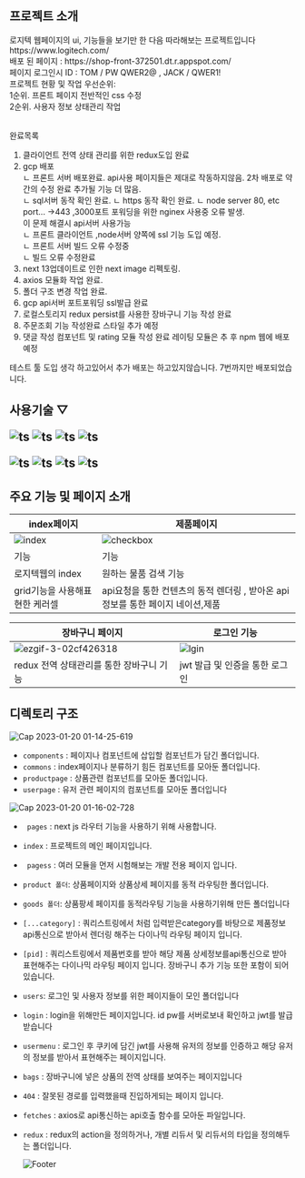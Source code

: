 <div>
 <h2>
 프로젝트 소개 
 </h2>
 로지텍 웹페이지의 ui, 기능들을 보기만 한 다음 따라해보는 프로젝트입니다<br>
 https://www.logitech.com/ <br>
 배포 된 페이지 : https://shop-front-372501.dt.r.appspot.com/<br>
 페이지 로그인시 ID : TOM / PW QWER2@ , JACK / QWER1!
 <br>
 프로젝트 현황 및 작업 우선순위:<br>
1순위. 프론트 페이지 전반적인 css 수정 <br>
2순위. 사용자 정보 상태관리 작업<br>

 
 <br>완료목록<br>
  1. 클라이언트 전역 상태 관리를 위한 redux도입 완료<br>
  2. gcp 배포 <br>
    ㄴ  프론트 서버 배포완료. api사용 페이지들은 제대로 작동하지않음. 2차 배포로 약간의 수정 완료 추가될 기능 더 많음. <br>
    ㄴ  sql서버 동작 확인 완료. 
    ㄴ  https 동작 확인 완료. 
    ㄴ  node server 80, etc port... ->443 ,3000포트 포워딩을 위한 nginex 사용중 오류 발생. <br>
    이 문제 해결시 api서버 사용가능<br>
    ㄴ  프론트 클라이언트 ,node서버 양쪽에 ssl 기능 도입 예정.<br>
    ㄴ 프론트 서버 빌드 오류 수정중 <br>
    ㄴ 빌드 오류 수정완료
  3. next 13업데이트로 인한 next image 리펙토링.<br>
  4. axios 모듈화 작업 완료.<br>
  5. 폴더 구조 변경 작업 완료.<br>
  6. gcp api서버 포트포워딩 ssl발급 완료 <br>
  7. 로컬스토리지 redux persist를 사용한 장바구니 기능 작성 완료 <br>
  8. 주문조회 기능 작성완료 스타일 추가 예정 <br>
  9. 댓글 작성 컴포넌트 및 rating 모듈 작성 완료  레이팅 모듈은 추 후 npm 웹에 배포 예정 <br> 
 
 테스트 툴 도입 생각 하고있어서 추가 배포는 하고있지않습니다. 7번까지만 배포되었습니다. 
 
</div>

<div id="pannel">
 <H2>사용기술 ▽
 
 ![ts](https://img.shields.io/badge/Typescript-13.0.3-black)
 ![ts](https://img.shields.io/badge/Next.js-13.0.3-black)
 ![ts](https://img.shields.io/badge/React-18.2.0-purple)
 ![ts](https://img.shields.io/badge/redux-purple)

  
 ![ts](https://img.shields.io/badge/bootstrap-5.2.2-purple)
 ![ts](https://img.shields.io/badge/axios-1.2.0-blue)
 ![ts](https://img.shields.io/badge/npm-5.74.0-red)
 ![ts](https://img.shields.io/badge/express-4.18-black)

</div>
<div>
 <h2>
  주요 기능 및 페이지 소개  
 </h2>

| index페이지                                                                                                     | 제품페이지                                                                                                         |
| --------------------------------------------------------------------------------------------------------------- | ------------------------------------------------------------------------------------------------------------------ |
| ![index](https://user-images.githubusercontent.com/37325163/207046416-d5ca180c-f0c5-42b7-8d72-d4f341549a1e.gif) | ![checkbox](https://user-images.githubusercontent.com/37325163/207048950-1b018c1f-f713-40f5-9415-67748f6f2633.gif) |
| 기능                                                                                                            | 기능                                                                                                               |
| 로지텍웹의 index                                                                                                | 원하는 물품 검색 기능                                                                                              |
| grid기능을 사용해표현한 케러셀                                                                                  | api요청을 통한 컨텐츠의 동적 렌더링 , 받아온 api정보를 통한 페이지 네이션,제품                                     |



 | 장바구니 페이지                                                                                                   | 로그인 기능                                                                                                         |
| --------------------------------------------------------------------------------------------------------------- | ------------------------------------------------------------------------------------------------------------------ |
| ![ezgif-3-02cf426318](https://user-images.githubusercontent.com/37325163/213492194-f6191b13-ce55-4beb-963d-d69a51726bb9.gif) | ![lgin](https://user-images.githubusercontent.com/37325163/213493585-f1321bd6-1ca5-4a32-bea3-e1e4e36036e0.gif)| |
| redux 전역 상태관리를 통한 장바구니 기능                                        | jwt 발급 및 인증을 통한 로그인                                                                                                                                                             




 </div>
<div>
 <h2>디렉토리 구조</h2>
<div>  
 <div>
  
![Cap 2023-01-20 01-14-25-619](https://user-images.githubusercontent.com/37325163/213495123-0dccf3f6-810a-42e5-8b45-7675f7fc2dd3.png)
- <code>components</code> : 페이지나 컴포넌트에 삽입할 컴포넌트가 담긴 폴더입니다.
- <code>commons</code> : index페이지나 분류하기 힘든 컴포넌트를 모아둔 폴더입니다. 
- <code>productpage</code> : 상품관련 컴포넌트를 모아둔 폴더입니다.
- <code>userpage</code> : 유저 관련 페이지의 컴포넌트를 모아둔 폴더입니다

![Cap 2023-01-20 01-16-02-728](https://user-images.githubusercontent.com/37325163/213495051-d0c6a814-754d-48fd-9577-d716b8e36c07.png)
  
- <code> pages</code> : next js 라우터 기능을 사용하기 위해 사용합니다.

- <code>index</code> : 프로젝트의 메인 페이지입니다.
- <code> pagess</code> : 여러 모듈을 먼저 시험해보는 개발 전용 페이지 입니다.
  
- <code>product 폴더</code>: 상품페이지와 상품상세 페이지를 동적 라우팅한 폴더입니다.
- <code>goods 폴더</code>: 상품팡세 페이지를 동적라우팅 기능을 사용하기위해 만든 폴더입니다
- <code>[...category]</code> : 쿼리스트링에서 처럼 입력받은category를 바탕으로 제품정보api통신으로 받아서 렌더링 해주는 다이나믹 라우팅 페이지 입니다.
- <code>[pid]</code> : 쿼리스트링에서 제품번호를 받아 해당 제품 상세정보를api통신으로 받아 표현해주는 다이나믹 라우팅 페이지 입니다. 장바구니 추가 기능 또한 포함이 되어있습니다.
  
- <code>users</code>: 로그인 및 사용자 정보를 위한 페이지들이 모인 폴더입니다
- <code>login</code> : login을 위해만든 페이지입니다. id pw를 서버로보내 확인하고 jwt를 발급받습니다
- <code>usermenu</code> : 로그인 후 쿠키에 담긴 jwt를 사용해 유저의 정보를 인증하고 해당 유저의 정보를 받아서 표현해주는 페이지입니다.
 - <code>bags</code> : 장바구니에 넣은 상품의 전역 상태를 보여주는 페이지입니다

- <code>404</code> : 잘못된 경로를 입력했을때 진입하게되는 페이지 입니다.
- <code>fetches</code> : axios로 api통신하는 api호출 함수를 모아둔 파일입니다.
- <code>redux</code> : redux의 action을 정의하거나, 개별 리듀서 및 리듀서의 타입을 정의해두는 폴더입니다. 

  

  
  
  
  ![Footer](https://capsule-render.vercel.app/api?type=waving&color=auto&height=200&section=footer)

